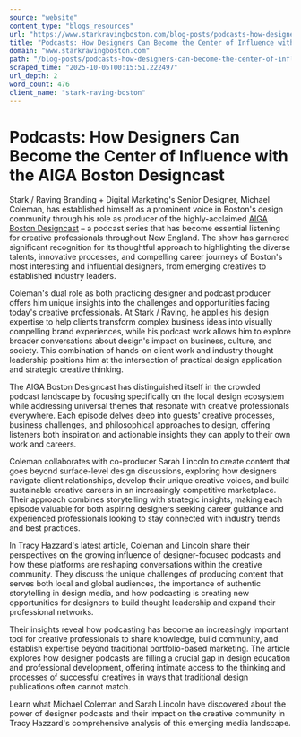 ```yaml
---
source: "website"
content_type: "blogs_resources"
url: "https://www.starkravingboston.com/blog-posts/podcasts-how-designers-can-become-the-center-of-influence"
title: "Podcasts: How Designers Can Become the Center of Influence with the AIGA Boston Designcast"
domain: "www.starkravingboston.com"
path: "/blog-posts/podcasts-how-designers-can-become-the-center-of-influence"
scraped_time: "2025-10-05T00:15:51.222497"
url_depth: 2
word_count: 476
client_name: "stark-raving-boston"
---
```


# Podcasts: How Designers Can Become the Center of Influence with the AIGA Boston Designcast

Stark / Raving Branding + Digital Marketing's Senior Designer, Michael Coleman, has established himself as a prominent voice in Boston's design community through his role as producer of the highly-acclaimed [AIGA Boston Designcast](https://boston.aiga.org/podcast/) – a podcast series that has become essential listening for creative professionals throughout New England. The show has garnered significant recognition for its thoughtful approach to highlighting the diverse talents, innovative processes, and compelling career journeys of Boston's most interesting and influential designers, from emerging creatives to established industry leaders.

Coleman's dual role as both practicing designer and podcast producer offers him unique insights into the challenges and opportunities facing today's creative professionals. At Stark / Raving, he applies his design expertise to help clients transform complex business ideas into visually compelling brand experiences, while his podcast work allows him to explore broader conversations about design's impact on business, culture, and society. This combination of hands-on client work and industry thought leadership positions him at the intersection of practical design application and strategic creative thinking.

The AIGA Boston Designcast has distinguished itself in the crowded podcast landscape by focusing specifically on the local design ecosystem while addressing universal themes that resonate with creative professionals everywhere. Each episode delves deep into guests' creative processes, business challenges, and philosophical approaches to design, offering listeners both inspiration and actionable insights they can apply to their own work and careers.

Coleman collaborates with co-producer Sarah Lincoln to create content that goes beyond surface-level design discussions, exploring how designers navigate client relationships, develop their unique creative voices, and build sustainable creative careers in an increasingly competitive marketplace. Their approach combines storytelling with strategic insights, making each episode valuable for both aspiring designers seeking career guidance and experienced professionals looking to stay connected with industry trends and best practices.

In Tracy Hazzard's latest article, Coleman and Lincoln share their perspectives on the growing influence of designer-focused podcasts and how these platforms are reshaping conversations within the creative community. They discuss the unique challenges of producing content that serves both local and global audiences, the importance of authentic storytelling in design media, and how podcasting is creating new opportunities for designers to build thought leadership and expand their professional networks.

Their insights reveal how podcasting has become an increasingly important tool for creative professionals to share knowledge, build community, and establish expertise beyond traditional portfolio-based marketing. The article explores how designer podcasts are filling a crucial gap in design education and professional development, offering intimate access to the thinking and processes of successful creatives in ways that traditional design publications often cannot match.

Learn what Michael Coleman and Sarah Lincoln have discovered about the power of designer podcasts and their impact on the creative community in Tracy Hazzard's comprehensive analysis of this emerging media landscape.